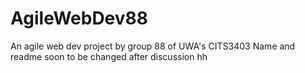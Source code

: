 # AgileWebDev88
An agile web dev project by group 88 of UWA's CITS3403
Name and readme soon to be changed after discussion hh
